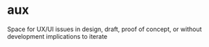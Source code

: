 # aux
Space for UX/UI issues in design, draft, proof of concept, or without development implications to iterate 
